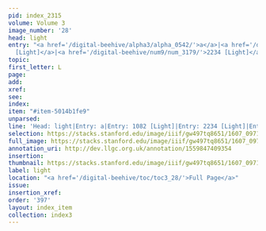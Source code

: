```yaml
---
pid: index_2315
volume: Volume 3
image_number: '28'
head: light
entry: "<a href='/digital-beehive/alpha3/alpha_0542/'>a</a>|<a href='/digital-beehive/num5/num_1459/'>1082
  [Light]</a>|<a href='/digital-beehive/num9/num_3179/'>2234 [Light]</a>|4766 [PAGE_MISSING]"
topic:
first_letter: L
page:
add:
xref:
see:
index:
item: "#item-5014b1fe9"
unparsed:
line: 'Head: light|Entry: a|Entry: 1082 [Light]|Entry: 2234 [Light]|Entry: 4766 [PAGE_MISSING]|#item-5014b1fe9'
selection: https://stacks.stanford.edu/image/iiif/gw497tq8651/1607_0971/1133,3118,667,205/full/0/default.jpg
full_image: https://stacks.stanford.edu/image/iiif/gw497tq8651/1607_0971/full/full/0/default.jpg
annotation_uri: http://dev.llgc.org.uk/annotation/1559847409354
insertion:
thumbnail: https://stacks.stanford.edu/image/iiif/gw497tq8651/1607_0971/1133,3118,667,205/150,/0/default.jpg
label: light
location: "<a href='/digital-beehive/toc/toc3_28/'>Full Page</a>"
issue:
insertion_xref:
order: '397'
layout: index_item
collection: index3
---
```

